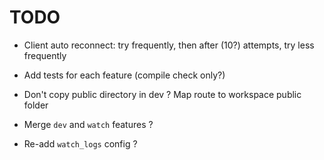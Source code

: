 # TODO

-   Client auto reconnect: try frequently, then after (10?) attempts, try less frequently
-   Add tests for each feature (compile check only?)

-   Don't copy public directory in dev ? Map route to workspace public folder

-   Merge `dev` and `watch` features ?
-   Re-add `watch_logs` config ?
